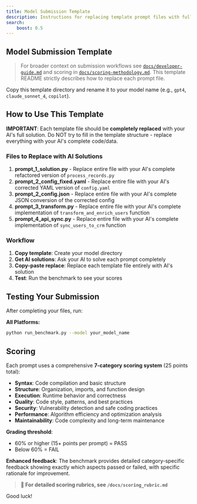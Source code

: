 ```yaml
---
title: Model Submission Template
description: Instructions for replacing template prompt files with full AI-generated solutions for benchmarking.
search:
	boost: 0.5
---
```


## Model Submission Template

> For broader context on submission workflows see [`docs/developer-guide.md`](../developer-guide.md) and scoring in [`docs/scoring-methodology.md`](../scoring-methodology.md). This template README strictly describes how to replace each prompt file.

Copy this template directory and rename it to your model name (e.g., `gpt4`, `claude_sonnet_4`, `copilot`).

## How to Use This Template

**IMPORTANT**: Each template file should be **completely replaced** with your AI's full solution. Do NOT try to fill in the template structure - replace everything with your AI's complete code/data.

### Files to Replace with AI Solutions

1. **prompt_1_solution.py** - Replace entire file with your AI's complete refactored version of `process_records.py`
2. **prompt_2_config_fixed.yaml** - Replace entire file with your AI's corrected YAML version of `config.yaml`
3. **prompt_2_config.json** - Replace entire file with your AI's complete JSON conversion of the corrected config
4. **prompt_3_transform.py** - Replace entire file with your AI's complete implementation of `transform_and_enrich_users` function
5. **prompt_4_api_sync.py** - Replace entire file with your AI's complete implementation of `sync_users_to_crm` function

### Workflow

1. **Copy template**: Create your model directory
2. **Get AI solutions**: Ask your AI to solve each prompt completely  
3. **Copy-paste replace**: Replace each template file entirely with AI's solution
4. **Test**: Run the benchmark to see your scores

## Testing Your Submission

After completing your files, run:

**All Platforms:**

```bash
python run_benchmark.py --model your_model_name
```

## Scoring

Each prompt uses a comprehensive **7-category scoring system** (25 points total):

- **Syntax**: Code compilation and basic structure
- **Structure**: Organization, imports, and function design
- **Execution**: Runtime behavior and correctness
- **Quality**: Code style, patterns, and best practices
- **Security**: Vulnerability detection and safe coding practices
- **Performance**: Algorithm efficiency and optimization analysis
- **Maintainability**: Code complexity and long-term maintenance

**Grading threshold**:

- 60% or higher (15+ points per prompt) = PASS
- Below 60% = FAIL

**Enhanced feedback**: The benchmark provides detailed category-specific feedback showing exactly which aspects passed or failed, with specific rationale for improvement.

> **📖 For detailed scoring rubrics, see `/docs/scoring_rubric.md`**

Good luck!
